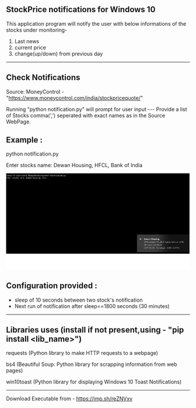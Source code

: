 ## StockPrice notifications for Windows 10
This application program will notify the user with below informations of the stocks under monitoring- 
1. Last news 
2. current price 
3. change(up/down) from previous day

--------------------
## Check Notifications

Source: MoneyControl  - "https://www.moneycontrol.com/india/stockpricequote/"

Running "python notification.py" will prompt for user input --- Provide a list of Stocks comma(',') seperated with exact names as in the Source WebPage. 

Example : 
--------------------
python notification.py

Enter stocks name: Dewan Housing, HFCL, Bank of India

![sample](sample.png)


Configuration provided :
---------------------
- sleep of 10 seconds between two stock's notification
- Next run of notification after sleep==1800 seconds (30 minutes)


---------------------
## Libraries uses (install if not present,using - "pip install <lib_name>")
requests (Python library to make HTTP requests to a webpage)

bs4 (Beautiful Soup: Python library for scrapping information from web pages)

win10toast (Python library for displaying Windows 10 Toast Notifications)


--------------------
Download Executable from - https://jmp.sh/reZNVxv
